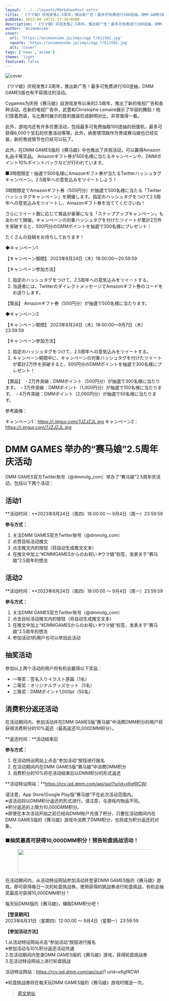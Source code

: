 ```yaml
---
layout: '../../layouts/MarkdownPost.astro'
title: '《ウマ娘》庆祝发售2.5周年，推出新广告！最多可免费进行100连抽，DMM GAMES版也有不容错过的活动'
pubDate: 2023-08-24T21:17:16+0900
description: '《ウマ娘》庆祝发售2.5周年，推出新广告！最多可免费进行100连抽，DMM GAMES版也有不容错过的活动'
author: 'AnimeAnime'
cover:
  url: 'https://animeanime.jp/imgs/ogp_f/611562.jpg'
  square: 'https://animeanime.jp/imgs/ogp_f/611562.jpg'
  alt: "cover"
tags: ['news','anime']
theme: 'light'
featured: false
---
```


![cover](https://animeanime.jp/imgs/ogp_f/611562.jpg) 

《ウマ娘》庆祝发售2.5周年，推出新广告！最多可免费进行100连抽，DMM GAMES版也有不容错过的活动。

Cygames为庆祝《赛马娘》自游戏发布以来的2.5周年，推出了新的电视广告和各种活动。在新的电视广告中，武豊和Christophe Lemaire展示了华丽的舞蹈！他们穿着西装，与比赛时展示的胜利服装形成鲜明对比，非常值得一看。

此外，游戏内还有许多优惠活动，包括最多可免费抽取100连抽的扭蛋机，最多可获得6,000个宝石的优惠活动等等。此外，纳里塔顶路作为育成赛马娘也已经实装，新的育成情节也已经可以玩了。

此外，在DMM GAMES版的《赛马娘》中也推出了庆祝活动，可以赢得Amazon礼品卡等奖品。
Amazonギフト券が500名様に当たるキャンペーンや、DMMポイント10%ポイントバックなどが行われています。

■3時間限定！抽選で500名様にAmazonギフト券が当たるTwitterハッシュタグキャンペーン。2.5周年への意気込みをツイートしよう！

3時間限定でAmazonギフト券（500円分）が抽選で500名様に当たる「Twitterハッシュタグキャンペーン」を開催します。指定のハッシュタグをつけて2.5周年への意気込みをツイートし、Amazonギフト券を当ててくださいね！

さらにツイート数に応じて賞品が豪華になる「ステップアップキャンペーン」もあわせて開催。キャンペーンの対象ハッシュタグを付けたツイートが累計2万件を突破すると、500円分のDMMポイントを抽選で300名様にプレゼント！

たくさんの投稿をお待ちしております！

◆キャンペーン1

【キャンペーン期間】
2023年8月24日（木）18:00:00～20:59:59

【キャンペーン参加方法】
1. 指定のハッシュタグをつけて、2.5周年への意気込みをツイートする。
2. 当選者には、TwitterのダイレクトメッセージでAmazonギフト券のコードをお送りします。

【賞品】
Amazonギフト券（500円分）が抽選で500名様に当たります。

◆キャンペーン2

【キャンペーン期間】
2023年8月24日（木）18:00:00～9月7日（木）23:59:59

【キャンペーン参加方法】
1. 指定のハッシュタグをつけて、2.5周年への意気込みをツイートする。
2. キャンペーン期間中に、キャンペーンの対象ハッシュタグを付けたツイートが累計2万件を突破すると、500円分のDMMポイントを抽選で300名様にプレゼント！

【賞品】
・2万件突破：DMMポイント（500円分）が抽選で300名様に当たります。
・3万件突破：DMMポイント（1,000円分）が抽選で100名様に当たります。
・4万件突破：DMMポイント（2,000円分）が抽選で50名様に当たります。

参考画像：

キャンペーン1：https://i.imgur.com/7JZJZJL.jpg
キャンペーン2：https://i.imgur.com/7JZJZJL.jpg
# DMM GAMES 举办的“赛马娘”2.5周年庆活动

DMM GAMES官方Twitter账号（@dmmolg_com）举办了“赛马娘”2.5周年庆活动，包括以下两个活动：

## 活动1

**活动时间：**2023年8月24日（周四）18:00:00 ～ 9月4日（周一）23:59:59

**参与方式：**

1. 关注DMM GAMES官方Twitter账号（@dmmolg_com）
2. 点赞目标活动推文
3. 点击推文内的按钮（将自动生成推文文本）
4. 在推文中加上“#DMMGAMESからのお祝い #ウマ娘”标签，发表关于“赛马娘”2.5周年的想法

## 活动2

**活动时间：**2023年8月24日（周四）18:00:00 ～ 9月4日（周一）23:59:59

**参与方式：**

1. 关注DMM GAMES官方Twitter账号（@dmmolg_com）
2. 点击目标活动推文内的按钮（将自动生成推文文本）
3. 在推文中加上“#DMMGAMESからのお祝い #ウマ娘”标签，发表关于“赛马娘”2.5周年的想法
4. 参加活动1的用户也可以参加此活动

## 抽奖活动

参加以上两个活动的用户将有机会赢得以下奖品：

- 一等奖：签名入りイラスト原画（1名）
- 二等奖：オリジナルグッズセット（5名）
- 三等奖：DMMポイント1,000pt（50名）

## 消费积分返还活动

在活动期间内，参加活动并在DMM GAMES版“赛马娘”中消费DMM积分的用户将获得消费积分的10%返还（最高返还10,000DMM积分）。

**返还时间：**活动结束后

**参与方式：**

1. 在活动特设网站上点击“参加活动”按钮进行报名
2. 在活动期间内在DMM GAMES版“赛马娘”中消费DMM积分
3. 消费积分的10%将在活动结束后以DMM积分的形式返还

**活动特设网站：**https://rcv.ixd.dmm.com/api/surl?urid=x6gfRCWl

请注意，App Store/Google Play版“赛马娘”不在此次活动范围内。
<br>※该活动将以DMM积分返还的形式进行。请注意，与游戏内物品不同。<br>※积分返还的上限为10,000DMM积分。<br>※即使在本次活动开始之前已经向DMM账户充值了积分，只要在活动期间内在DMM GAMES版的《赛马娘》游戏中消费了DMM积分，也将成为积分返还的对象。</p><h3>■抽奖最高可获得10,000DMM积分！预告轮盘挑战活动！</h3><figure class="ctms-editor-image"><img src="https://cdn.pixabay.com/photo/2016/03/31/20/51/checklist-1295316_960_720.png" class="inline-article-image" width="640" height="74"></figure><p>在活动期间内，从活动特设网站参加活动并登录DMM GAMES版的《赛马娘》游戏，即可获得每日一次的轮盘挑战券。使用获得的挑战券进行轮盘挑战，有机会抽奖最高可获得10,000DMM积分！</p><p>每天玩DMM版的《赛马娘》，赚取DMM积分吧！</p><p><b>【登录期间】</b><br>2023年8月31日（星期四）12:00:00 ～ 9月4日（星期一）23:59:59</p><p><b>【参加活动方法】</b></p><p>1.从活动特设网站点击“参加活动”按钮进行报名<br>※参加活动与10%积分返还活动共通<br>2.在活动期间内登录DMM GAMES版的《赛马娘》游戏，获得轮盘挑战券<br>3.在活动特设网站上进行轮盘挑战</p><p>活动特设网站：<a target="_blank" rel="noopener noreferrer nofollow" href="https://rcv.ixd.dmm.com/api/surl?urid=x6gfRCWl">https://rcv.ixd.dmm.com/api/surl? urid=x6gfRCWl</a></p><p>※轮盘挑战券将在每天玩DMM GAMES版的《赛马娘》游戏时赠送一次。

>[原文地址](https://animeanime.jp/article/2023/08/24/79493.html)  